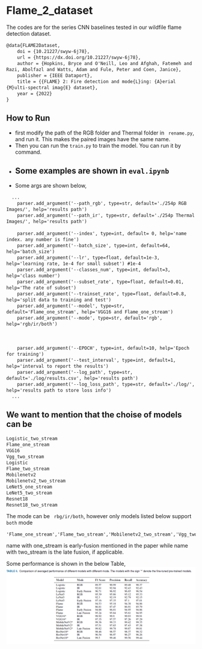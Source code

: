 # Flame_2_dataset
The codes are for the series CNN baselines tested in our wildfile flame detection dataset.
```
@data{FLAME2Dataset,
    doi = {10.21227/swyw-6j78},
    url = {https://dx.doi.org/10.21227/swyw-6j78},
    author = {Hopkins, Bryce and O'Neill, Leo and Afghah, Fatemeh and Razi, Abolfazl and Watts, Adam and Fule, Peter and Coen, Janice},
    publisher = {IEEE Dataport},
    title = {{FLAME} 2: Fire detection and mode{L}ing: {A}erial {M}ulti-spectral imag{E} dataset},
    year = {2022} 
} 
```

## How to Run
- first modify the path of the RGB folder and Thermal folder in ``` rename.py```, and run it. This makes the paired images have the same name.
- Then you can run the ```train.py``` to train the model. You can run it by command. 
- ## Some examples are shown in ```eval.ipynb```
- Some args are shown below, 
```
  ...
    parser.add_argument('--path_rgb', type=str, default='./254p RGB Images/', help='results path')
    parser.add_argument('--path_ir', type=str, default='./254p Thermal Images/', help='results path')
    
    parser.add_argument('--index', type=int, default= 0, help='name index. any number is fine')
    parser.add_argument('--batch_size', type=int, default=64, help='batch_size')
    parser.add_argument('--lr', type=float, default=1e-3, help='learning rate, 1e-4 for small subset') #1e-4
    parser.add_argument('--classes_num', type=int, default=3, help='class number')
    parser.add_argument('--subset_rate', type=float, default=0.01, help='The rate of subset')
    parser.add_argument('--trainset_rate', type=float, default=0.8, help='split data to training and test')
    parser.add_argument('--model', type=str, default='Flame_one_stream', help='VGG16 and Flame_one_stream')
    parser.add_argument('--mode', type=str, default='rgb', help='rgb/ir/both')
    

    
    parser.add_argument('--EPOCH', type=int, default=10, help='Epoch for training')
    parser.add_argument('--test_interval', type=int, default=1, help='interval to report the results')
    parser.add_argument('--log_path', type=str, default='./log/results.csv', help='results path')
    parser.add_argument('--log_loss_path', type=str, default='./log/', help='results path to store loss info')
  ...

```
## We want to mention that the choise of models can be

``` 
Logistic_two_stream
Flame_one_stream
VGG16
Vgg_two_stream
Logistic
Flame_two_stream
Mobilenetv2
Mobilenetv2_two_stream
LeNet5_one_stream
LeNet5_two_stream
Resnet18
Resnet18_two_stream 
```
The mode can be ``` rbg/ir/both```, however only models listed below support ```both``` mode
```
'Flame_one_stream','Flame_two_stream','Mobilenetv2_two_stream','Vgg_two_stream','Logistic_two_stream','Resnet18_two_stream','LeNet5_one_stream','LeNet5_two_stream'
```
name with one_stream is early-fusion mentioned in the paper while name with two_stream is the late fusion, if applicable. 

Some performance is shown in the below Table,
![iamge](https://github.com/XiwenChen-Clemson/Flame_2_dataset/blob/main/per.PNG)



